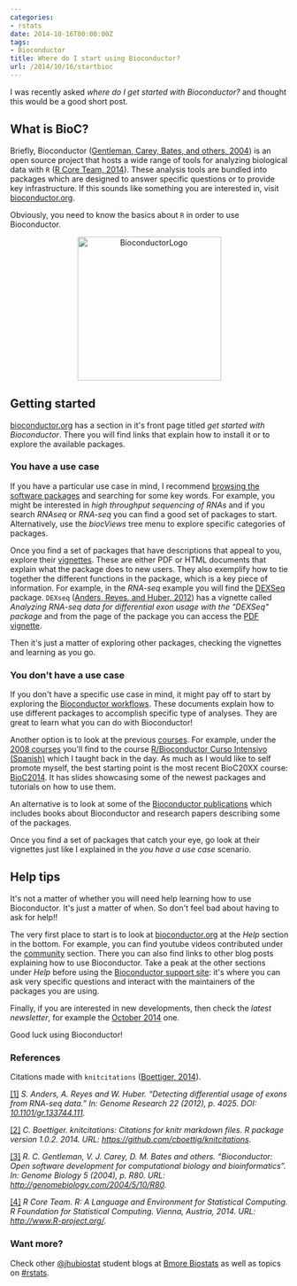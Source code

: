 ```yaml
---
categories:
- rstats
date: 2014-10-16T00:00:00Z
tags:
- Bioconductor
title: Where do I start using Bioconductor?
url: /2014/10/16/startbioc
---
```











I was recently asked _where do I get started with Bioconductor?_ and thought this would be a good short post.

## What is BioC?

Briefly, Bioconductor <a id='cite-bioc'></a>(<a href='http://genomebiology.com/2004/5/10/R80'>Gentleman, Carey, Bates, and others, 2004</a>) is an open source project that hosts a wide range of tools for analyzing biological data with `R` <a id='cite-R'></a>(<a href='http://www.R-project.org/'>R Core Team, 2014</a>). These analysis tools are bundled into packages which are designed to answer specific questions or to provide key infrastructure. If this sounds like something you are interested in, visit [bioconductor.org](http://www.bioconductor.org/).

Obviously, you need to know the basics about `R` in order to use Bioconductor.


<center>
<a href="http://www.bioconductor.org"><img src="http://www.bioconductor.org/images/logo_bioconductor.gif" alt="BioconductorLogo" style="width: 260px;"/></a>
</center>



## Getting started

[bioconductor.org](http://www.bioconductor.org/) has a section in it's front page titled _get started with Bioconductor_. There you will find links that explain how to install it or to explore the available packages. 

### You have a use case

If you have a particular use case in mind, I recommend [browsing the software packages](http://www.bioconductor.org/packages/release/BiocViews.html#___Software) and searching for some key words. For example, you might be interested in _high throughput sequencing of RNAs_ and if you search _RNAseq_ or _RNA-seq_ you can find a good set of packages to start. Alternatively, use the _biocViews_ tree menu to explore specific categories of packages.

Once you find a set of packages that have descriptions that appeal to you, explore their [vignettes](http://www.bioconductor.org/help/package-vignettes/). These are either PDF or HTML documents that explain what the package does to new users. They also exemplify how to tie together the different functions in the package, which is a key piece of information. For example, in the _RNA-seq_ example you will find the [DEXSeq](http://www.bioconductor.org/packages/release/bioc/html/DEXSeq.html) package. `DEXseq` <a id='cite-DEXseq'></a>(<a href='http://dx.doi.org/10.1101/gr.133744.111'>Anders, Reyes, and Huber, 2012</a>) has a vignette called _Analyzing RNA-seq data for differential exon usage with the "DEXSeq" package_ and from the page of the package you can access the [PDF vignette](http://www.bioconductor.org/packages/release/bioc/vignettes/DEXSeq/inst/doc/DEXSeq.pdf). 

Then it's just a matter of exploring other packages, checking the vignettes and learning as you go.


### You don't have a use case

If you don't have a specific use case in mind, it might pay off to start by exploring the [Bioconductor workflows](http://www.bioconductor.org/help/workflows/). These documents explain how to use different packages to accomplish specific type of analyses. They are great to learn what you can do with Bioconductor!

Another option is to look at the previous [courses](http://www.bioconductor.org/help/course-materials/). For example, under the [2008 courses](http://www.bioconductor.org/help/course-materials/2008/) you'll find to the course [R/Bioconductor Curso Intensivo (Spanish)](http://www.lcg.unam.mx/~lcollado/R/) which I taught back in the day. As much as I would like to self promote myself, the best starting point is the most recent BioC20XX course: [BioC2014](http://www.bioconductor.org/help/course-materials/2014/BioC2014/). It has slides showcasing some of the newest packages and tutorials on how to use them.

An alternative is to look at some of the [Bioconductor publications](http://www.bioconductor.org/help/publications/) which includes books about Bioconductor and research papers describing some of the packages.

Once you find a set of packages that catch your eye, go look at their vignettes just like I explained in the _you have a use case_ scenario.


## Help tips

It's not a matter of whether you will need help learning how to use Bioconductor. It's just a matter of when. So don't feel bad about having to ask for help!!

The very first place to start is to look at [bioconductor.org](http://www.bioconductor.org/) at the _Help_ section in the bottom. For example, you can find youtube videos contributed under the [community](http://www.bioconductor.org/help/community/) section. There you can also find links to other blog posts explaining how to use Bioconductor. Take a peak at the other sections under _Help_ before using the [Bioconductor support site](https://support.bioconductor.org/): it's where you can ask very specific questions and interact with the maintainers of the packages you are using.

Finally, if you are interested in new developments, then check the _latest newsletter_, for example the [October 2014](http://www.bioconductor.org/help/newsletters/2014_October/) one.


Good luck using Bioconductor!



### References

Citations made with `knitcitations` <a id='cite-knitcitations'></a>(<a href='https://github.com/cboettig/knitcitations'>Boettiger, 2014</a>).


<p><a id='bib-DEXseq'></a><a href="#cite-DEXseq">[1]</a><cite>
S. Anders, A. Reyes and W. Huber.
&ldquo;Detecting differential usage of exons from RNA-seq data.&rdquo;
In: <EM>Genome Research</EM> 22 (2012), p. 4025.
DOI: <a href="http://dx.doi.org/10.1101/gr.133744.111">10.1101/gr.133744.111</a>.</cite></p>

<p><a id='bib-knitcitations'></a><a href="#cite-knitcitations">[2]</a><cite>
C. Boettiger.
<EM>knitcitations: Citations for knitr markdown files</EM>.
R package version 1.0.2.
2014.
URL: <a href="https://github.com/cboettig/knitcitations">https://github.com/cboettig/knitcitations</a>.</cite></p>

<p><a id='bib-bioc'></a><a href="#cite-bioc">[3]</a><cite>
R. C. Gentleman, V. J. Carey, D. M. Bates and others.
&ldquo;Bioconductor: Open software development for computational biology and bioinformatics&rdquo;.
In: <EM>Genome Biology</EM> 5 (2004), p. R80.
URL: <a href="http://genomebiology.com/2004/5/10/R80">http://genomebiology.com/2004/5/10/R80</a>.</cite></p>

<p><a id='bib-R'></a><a href="#cite-R">[4]</a><cite>
R Core Team.
<EM>R: A Language and Environment for Statistical Computing</EM>.
R Foundation for Statistical Computing.
Vienna, Austria, 2014.
URL: <a href="http://www.R-project.org/">http://www.R-project.org/</a>.</cite></p>




### Want more?

Check other [@jhubiostat](https://twitter.com/jhubiostat) student blogs at [Bmore Biostats](http://bmorebiostat.com/) as well as topics on [#rstats](https://twitter.com/search?q=%23rstats).
